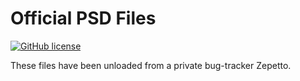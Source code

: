 # Official PSD Files

[![GitHub license](https://img.shields.io/github/license/mashape/apistatus.svg)](https://github.com/foxovsky/pointblank)

These files have been unloaded from a private bug-tracker Zepetto.
